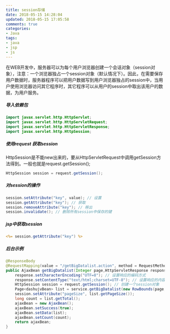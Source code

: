 ```yaml
---
title: session存储
date: 2018-05-15 14:28:04
updated: 2018-05-15 17:05:58
comments: true
categories:
- Java
tags:
- java
- jsp
- js
---
```


在WEB开发中，服务器可以为每个用户浏览器创建一个会话对象（session对象），注意：一个浏览器独占一个session对象（默认情况下）。因此，在需要保存用户数据时，服务器程序可以把用户数据写到用户浏览器独占的session中，当用户使用浏览器访问其它程序时，其它程序可以从用户的session中取出该用户的数据，为用户服务。 

##### 导入依赖包

```java
import javax.servlet.http.HttpServlet;
import javax.servlet.http.HttpServletRequest;
import javax.servlet.http.HttpServletResponse;
import javax.servlet.http.HttpSession;
```

##### 使用request 获取session

HttpSession是不能new出来的，要从HttpServletRequest中调用getSession方法得到。一般也就是request.getSession(); 

```java
HttpSession session = request.getSession();
```

##### 对session的操作

```java
session.setAttribute("key", value); // 设置
session.getAttribute("key"); // 获取
session.removeAttribute("key"); // 移出
session.invalidate(); // 删除所有session中保存的键
```

##### jsp中获取session

```jsp
<%= session.getAttribute("key") %>
```

##### 后台示例

```java
@ResponseBody
@RequestMapping(value = "/getBigDatalist.action", method = RequestMethod.POST)
public AjaxBean getBigDatalist(Integer page,HttpServletResponse response, HttpServletRequest request) {
    response.setCharacterEncoding("UTF=8"); // 设置响应的编码方式
    response.setContentType("text/html;charset=UTF-8"); // 设置响应的内容类型
    HttpSession session = request.getSession(); // 创建一个session对象
    Page<dashujvBean> list = service.getBigDatalist(new RowBounds(page, 10));
    session.setAttribute("pageSize", list.getPageSize());
    long count = list.getTotal();
    ajaxBean = new AjaxBean();
    ajaxBean.setSuccess(true);
    ajaxBean.setData(list);
    ajaxBean.setCount(count);
    return ajaxBean;
}
```